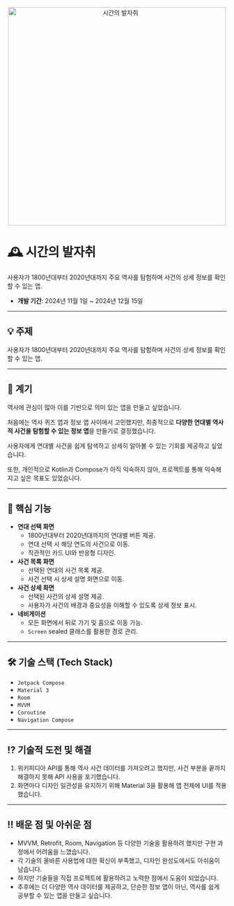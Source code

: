 <div align="center">
  <img src="https://github.com/user-attachments/assets/82e205d5-59d2-462f-a36c-ebbdbd3fef6f" alt="시간의 발자취" height="500"/>
</div>


# 🕰️ 시간의 발자취

사용자가 1800년대부터 2020년대까지 주요 역사를 탐험하며 사건의 상세 정보를 확인할 수 있는 앱.

- **개발 기간**: 2024년 11월 1일 ~ 2024년 12월 15일

---

## 💡 주제

사용자가 1800년대부터 2020년대까지 주요 역사를 탐험하며 사건의 상세 정보를 확인할 수 있는 앱.

---

## 📝 계기

역사에 관심이 많아 이를 기반으로 의미 있는 앱을 만들고 싶었습니다.

처음에는 역사 퀴즈 앱과 정보 앱 사이에서 고민했지만, 최종적으로 **다양한 연대별 역사적 사건을 탐험할 수 있는 정보 앱**을 만들기로 결정했습니다.

사용자에게 연대별 사건을 쉽게 탐색하고 상세히 알아볼 수 있는 기회를 제공하고 싶었습니다.

또한, 개인적으로 Kotlin과 Compose가 아직 익숙하지 않아, 프로젝트를 통해 익숙해지고 싶은 목표도 있었습니다.

---

## 🌟 핵심 기능

- **연대 선택 화면**
  - 1800년대부터 2020년대까지의 연대별 버튼 제공.
  - 연대 선택 시 해당 연도의 사건으로 이동.
  - 직관적인 카드 UI와 반응형 디자인.
- **사건 목록 화면**
  - 선택된 연대의 사건 목록 제공.
  - 사건 선택 시 상세 설명 화면으로 이동.
- **사건 상세 화면**
  - 선택된 사건의 상세 설명 제공.
  - 사용자가 사건의 배경과 중요성을 이해할 수 있도록 상세 정보 표시.
- **네비게이션**
  - 모든 화면에서 뒤로 가기 및 홈으로 이동 가능.
  - `Screen` sealed 클래스를 활용한 경로 관리.

---

## 🛠 기술 스택 (Tech Stack)

- `Jetpack Compose`
- `Material 3`
- `Room`
- `MVVM`
- `Coroutine`
- `Navigation Compose`

---

## ⁉️ 기술적 도전 및 해결

1. 위키피디아 API를 통해 역사 사건 데이터를 가져오려고 했지만, 사건 부분을 끝까지 해결하지 못해 API 사용을 포기했습니다.
2. 화면마다 디자인 일관성을 유지하기 위해 Material 3을 활용해 앱 전체에 UI를 적용했습니다.

---

## ‼️ 배운 점 및 아쉬운 점

- MVVM, Retrofit, Room, Navigation 등 다양한 기술을 활용하려 했지만 구현 과정에서 어려움을 느꼈습니다.
- 각 기술의 올바른 사용법에 대한 확신이 부족했고, 디자인 완성도에서도 아쉬움이 남습니다.
- 하지만 기술들을 직접 프로젝트에 활용하려고 노력한 점에서 도움이 되었습니다.
- 추후에는 더 다양한 역사 데이터를 제공하고, 단순한 정보 앱이 아닌, 역사를 쉽게 공부할 수 있는 앱을 만들고 싶습니다.
